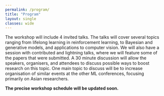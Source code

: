 ```yaml
---
permalink: /program/
title: "Program"
layout: single
classes: wide
---
```


The workshop will include 4 invited talks. The talks will cover several topics ranging from lifelong learning in reinforcement learning, to Bayesian and generative models, and applications to computer vision.
We will also have a session with contributed and lightning talks, where we will feature some of the papers that were submitted. A 30 minute discussion will allow the speakers, organisers, and attendees to discuss possible ways to boost research on this topic. One main topic to discuss will be to increase organisation of similar events at the other ML conferences, focusing primarily on Asian researchers.

**The precise workshop schedule will be updated soon.**
